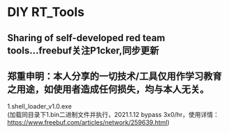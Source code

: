 # DIY RT_Tools
Sharing of self-developed red team tools...freebuf关注P1cker,同步更新
---------------------------------  
郑重申明：本人分享的一切技术/工具仅用作学习教育之用途，如使用者造成任何损失，均与本人无关。
---------------------------------
1.shell_loader_v1.0.exe  
(加载同目录下1.bin二进制文件并执行，2021.1.12 bypass 3x0/hr，使用详情：https://www.freebuf.com/articles/network/259639.html)
